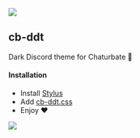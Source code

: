 ![](https://media.discordapp.net/attachments/687375350459793437/687420873405366292/cb-ddt_n1.png?width=973&height=605)
## cb-ddt
Dark Discord theme for Chaturbate 🥵

#### Installation
- Install [Stylus](https://github.com/openstyles/stylus)
- Add [cb-ddt.css](https://github.com/Yxmna/cb-ddt/blob/master/cb-ddt.css)
- Enjoy ❤️

![](https://media.discordapp.net/attachments/687375350459793437/687420896553599058/cb-ddt_n2.png?width=973&height=605)
